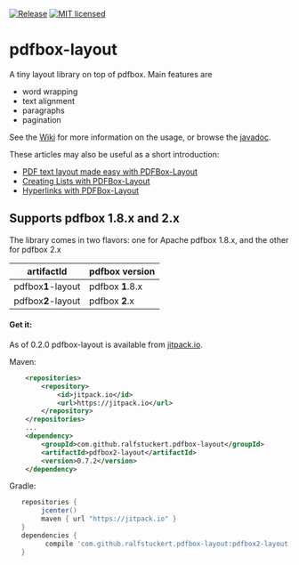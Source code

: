 [![Release](https://jitpack.io/v/ralfstuckert/pdfbox-layout.svg)](https://jitpack.io/#ralfstuckert/pdfbox-layout)
[![MIT licensed](https://img.shields.io/badge/license-MIT-blue.svg)](./LICENSE)

# pdfbox-layout
A tiny layout library on top of pdfbox. Main features are

* word wrapping
* text alignment
* paragraphs 
* pagination

See the [Wiki](https://github.com/ralfstuckert/pdfbox-layout/wiki) for more information on the usage, or browse the [javadoc](https://jitpack.io/com/github/ralfstuckert/pdfbox-layout/pdfbox2-layout/0.7.2/javadoc/).

These articles may also be useful as a short introduction:
* [PDF text layout made easy with PDFBox-Layout](https://hardmockcafe.blogspot.de/2016/04/pdf-text-layout-made-easy-with-pdfbox_17.html)
* [Creating Lists with PDFBox-Layout](https://hardmockcafe.blogspot.de/2016/06/creating-lists-with-pdfbox-layout.html)
* [Hyperlinks with PDFBox-Layout](http://hardmockcafe.blogspot.de/2016/08/hyperlinks-with-pdfbox-layout_46.html)

## Supports pdfbox 1.8.x and 2.x
The library comes in two flavors: one for Apache pdfbox 1.8.x, and the other for pdfbox 2.x

artifactId | pdfbox version
---------- | -------------
pdfbox**1**-layout | pdfbox **1**.8.x
pdfbox**2**-layout | pdfbox **2**.x


#### Get it:

As of 0.2.0 pdfbox-layout is available from [jitpack.io](https://jitpack.io/#ralfstuckert/pdfbox-layout). 

Maven:

```xml
    <repositories>
        <repository>
            <id>jitpack.io</id>
            <url>https://jitpack.io</url>
        </repository>
    </repositories>
    ...
    <dependency>
        <groupId>com.github.ralfstuckert.pdfbox-layout</groupId>
        <artifactId>pdfbox2-layout</artifactId>
        <version>0.7.2</version>
    </dependency>
```

Gradle:

```gradle
   repositories { 
        jcenter()
        maven { url "https://jitpack.io" }
   }
   dependencies {
         compile 'com.github.ralfstuckert.pdfbox-layout:pdfbox2-layout:0.7.2'
   }
```
